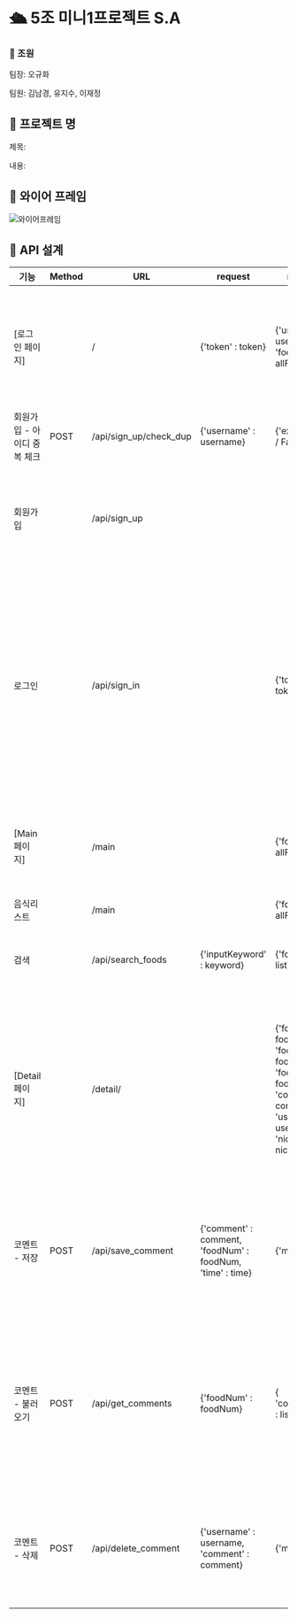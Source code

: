 # 🛳 5조 미니1프로젝트 S.A

### 👥 조원

팀장: 오규화

팀원: 김남경, 유지수, 이재정



## 🎯 프로젝트 명

제목: 

내용: 



## 📑 와이어 프레임

![와이어프레임](../assets/images/README/와이어프레임.png)





## 👀 API 설계

| 기능                        | Method | URL                    | request                                                      | response                                                     | 간략 설명                                                    |
| --------------------------- | ------ | ---------------------- | ------------------------------------------------------------ | ------------------------------------------------------------ | ------------------------------------------------------------ |
| [로그인 페이지]             |        | /                      | {'token' : token}                                            | {'userInfo' : userInfo,<br />'foods' : allFoods}             | - token이 존재할 경우 main 페이지로 이동 <br />- token이 없을 경우 로그인 페이지 노출 |
| 회원가입 - 아이디 중복 체크 | POST   | /api/sign_up/check_dup | {'username' : username}                                      | {'exists' : True / False}                                    | - username 중복 확인                                         |
| 회원가입                    |        | /api/sign_up           |                                                              |                                                              | - user가 입력한 username /pw를 받고 pw를 암호화 한 후 DB에 저장 |
| 로그인                      |        | /api/sign_in           |                                                              | {'token' : token}                                            | - user가 입력한 username / pw를 DB에서 확인 후, 일치하면 로그인 완료! 서버에서는 토큰을 발급하고, 클라이언트는 발급된 토큰을 쿠키에 저장 후 메인으로 이동 |
| [Main 페이지]               |        | /main                  |                                                              | {'foods' : allFoods}                                         | - DB에 있는 음식들을 노출하고,  검색 기능을 제공하는 페이지  |
| 음식리스트                  |        | /main                  |                                                              | {'foods' : allFoods}                                         | 음식들을 노출한다.                                           |
| 검색                        |        | /api/search_foods      | {'inputKeyword' : keyword}                                   | {'foodsList' : list}                                         | 검색한 키워드에 맞는 음식 결과를 노출한다.                   |
| [Detail 페이지]             |        | /detail/<keyword>      |                                                              | {'foodInfo' : foodInfo, <br />'foodImg' : foodImg, <br />'foodManual' : foodManual, <br />'comments' : comments, <br />'username' : username, <br />'nickname : nickname} | - main페이지에서 음식 Num을 받아서 이동. <br />- 음식의 상세 정보를 보여주고, 음식에 대한 코멘트를 작성/ 확인할 수 있는 페이지 |
| 코멘트 - 저장               | POST   | /api/save_comment      | {'comment' : comment,<br /> 'foodNum' : foodNum,<br /> 'time' : time} | {'msg' : msg}                                                | - user가 입력한 comment와 함께 해당 food의 num, 입력한 시간을 받아서 DB에 저장한다. |
| 코멘트 - 불러오기           | POST   | /api/get_comments      | {'foodNum' : foodNum}                                        | { 'commentsList' : list}                                     | - Detail 페이지 내의 댓글 기능이므로,  해당하는 음식의 Number을 요청받고 DB에서 해당 음식에 대한 댓글만 가져온다. |
| 코멘트 - 삭제               | POST   | /api/delete_comment    | {'username' : username, <br />'comment' : comment}           | {'msg' : msg}                                                | - DB에서 해당하는 username과  comment가 일치하는 것을 찾아, 삭제한다. |









